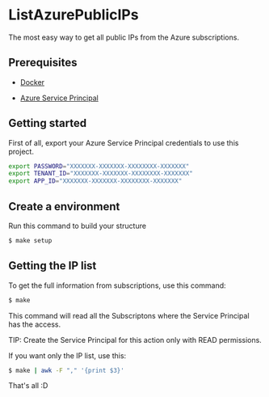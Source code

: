 # ListAzurePublicIPs

The most easy way to get all public IPs from the Azure subscriptions.

## Prerequisites

* [Docker](https://docs.docker.com/install/)

* [Azure Service Principal](https://docs.microsoft.com/en-us/cli/azure/create-an-azure-service-principal-azure-cli?view=azure-cli-latest)

## Getting started

First of all, export your Azure Service Principal credentials to use this project.

```bash
export PASSWORD="XXXXXXX-XXXXXXX-XXXXXXXX-XXXXXXX"
export TENANT_ID="XXXXXXX-XXXXXXX-XXXXXXXX-XXXXXXX"
export APP_ID="XXXXXXX-XXXXXXX-XXXXXXXX-XXXXXXX"
```

## Create a environment
 
Run this command to build your structure

```bash
$ make setup
```

## Getting the IP list

To get the full information from subscriptions, use this command:

```bash
$ make
```

This command will read all the Subscriptons where the Service Principal has the access.

TIP: Create the Service Principal for this action only with READ permissions.

If you want only the IP list, use this:

```bash
$ make | awk -F "," '{print $3}'
```

That's all :D